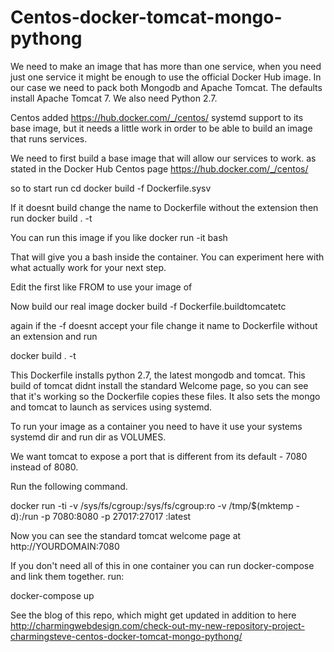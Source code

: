 # Centos-docker-tomcat-mongo-pythong

We need to make an image that has more than one service, when you need just one service it might be enough to use the official Docker Hub image. In our case we need to pack both Mongodb and Apache Tomcat. The defaults install Apache Tomcat 7. We also need Python 2.7.

Centos added https://hub.docker.com/_/centos/ systemd support to its base image, but it needs a little work in order to be able to build an image that runs services.

We need to first build a base image that will allow our services to work. as stated in the Docker Hub Centos page  https://hub.docker.com/_/centos/ 

so to start run
cd <your dor that has dockerfile>
docker build -f Dockerfile.sysv

If it doesnt build change the name to Dockerfile without the extension then run
docker build . -t <an easy name to remember>

You can run this image if you like
docker run -it <an easy name to remember> bash
  
That will give you a bash inside the container. You can experiment here with what actually work for your next step.

Edit the first like FROM to use your image of  <an easy name to remember>

Now build our real image
docker build -f Dockerfile.buildtomcatetc
 
 again if the -f doesnt accept your file change it name to Dockerfile without an extension and run
 
docker build . -t <a different and easy name to remember>
  
This Dockerfile installs python 2.7, the latest mongodb and tomcat. This build of tomcat didnt install the standard Welcome page, so you can see that it's working so the Dockerfile copies these files. It also sets the mongo and tomcat to launch as services using systemd.

To run your image as a container you need to have it use your systems systemd dir and run dir as VOLUMES. 

We want tomcat to expose a port that is different from its default - 7080 instead of 8080.


Run the following command.

docker run -ti -v /sys/fs/cgroup:/sys/fs/cgroup:ro   -v /tmp/$(mktemp -d):/run  -p  7080:8080 -p 27017:27017 <a different and easy name to remember>:latest
  
Now you can see the standard tomcat welcome page at http://YOURDOMAIN:7080 

If you don't need all of this in one container you can run docker-compose and link them together. run:

docker-compose up 

See the blog of this repo, which might get updated in addition to here http://charmingwebdesign.com/check-out-my-new-repository-project-charmingsteve-centos-docker-tomcat-mongo-pythong/
